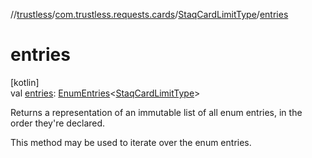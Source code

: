//[trustless](../../../index.md)/[com.trustless.requests.cards](../index.md)/[StaqCardLimitType](index.md)/[entries](entries.md)

# entries

[kotlin]\
val [entries](entries.md): [EnumEntries](https://kotlinlang.org/api/latest/jvm/stdlib/kotlin.enums/-enum-entries/index.html)&lt;[StaqCardLimitType](index.md)&gt;

Returns a representation of an immutable list of all enum entries, in the order they're declared.

This method may be used to iterate over the enum entries.
